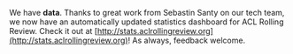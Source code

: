 We have **data**. Thanks to great work from Sebastin Santy on our tech team, we now have an automatically updated statistics dashboard for ACL Rolling Review. Check it out at [http://stats.aclrollingreview.org](http://stats.aclrollingreview.org)! As always, feedback welcome.
